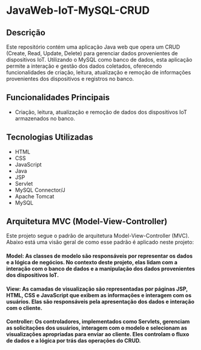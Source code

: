 # JavaWeb-IoT-MySQL-CRUD

## Descrição
Este repositório contém uma aplicação Java web que opera um CRUD (Create, Read, Update, Delete) para gerenciar dados provenientes de dispositivos IoT. Utilizando o MySQL como banco de dados, esta aplicação permite a interação e gestão dos dados coletados, oferecendo funcionalidades de criação, leitura, atualização e remoção de informações provenientes dos dispositivos e registros no banco.

## Funcionalidades Principais
- Criação, leitura, atualização e remoção de dados dos dispositivos IoT armazenados no banco.
  
## Tecnologias Utilizadas
- HTML
- CSS
- JavaScript
- Java
- JSP
- Servlet
- MySQL Connector/J
- Apache Tomcat
- MySQL

## Arquitetura MVC (Model-View-Controller)
Este projeto segue o padrão de arquitetura Model-View-Controller (MVC). Abaixo está uma visão geral de como esse padrão é aplicado neste projeto:

#### Model: As classes de modelo são responsáveis por representar os dados e a lógica de negócios. No contexto deste projeto, elas lidam com a interação com o banco de dados e a manipulação dos dados provenientes dos dispositivos IoT.

#### View: As camadas de visualização são representadas por páginas JSP, HTML, CSS e JavaScript que exibem as informações e interagem com os usuários. Elas são responsáveis pela apresentação dos dados e interação com o cliente.

#### Controller: Os controladores, implementados como Servlets, gerenciam as solicitações dos usuários, interagem com o modelo e selecionam as visualizações apropriadas para enviar ao cliente. Eles controlam o fluxo de dados e a lógica por trás das operações do CRUD.
